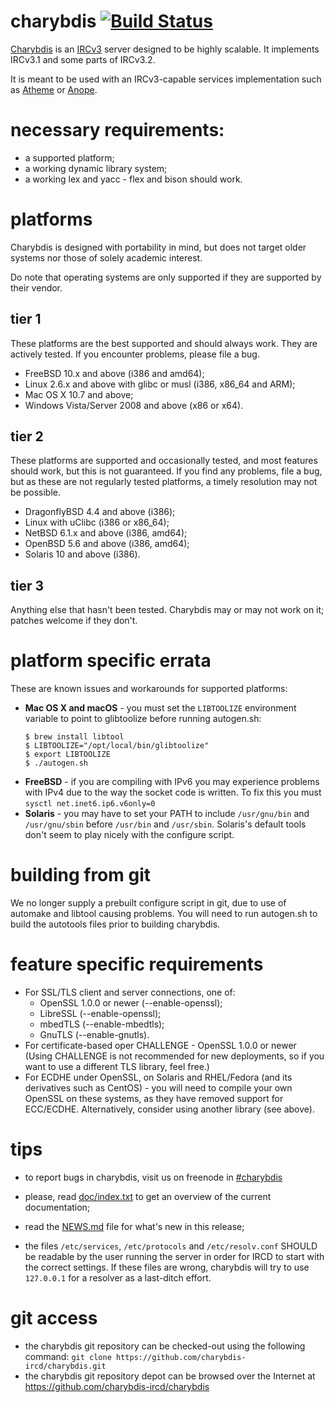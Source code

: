 # charybdis [![Build Status](https://travis-ci.org/charybdis-ircd/charybdis.svg?branch=release%2F4)](https://travis-ci.org/charybdis-ircd/charybdis)

[Charybdis][charybdis] is an [IRCv3][ircv3] server designed to be highly scalable. It implements IRCv3.1 and some parts of IRCv3.2.

It is meant to be used with an IRCv3-capable services implementation such as [Atheme][atheme] or [Anope][anope].

  [charybdis]: https://charybdis-ircd.github.io/
  [ircv3]: https://ircv3.net/
  [atheme]: https://atheme.github.io/
  [anope]: https://anope.org/

# necessary requirements:

* a supported platform;
* a working dynamic library system;
* a working lex and yacc - flex and bison should work.

# platforms

Charybdis is designed with portability in mind, but does not target older systems nor those of solely academic interest.

Do note that operating systems are only supported if they are supported by their vendor.

## tier 1

These platforms are the best supported and should always work. They are actively tested. If you encounter problems, please file a bug.

* FreeBSD 10.x and above (i386 and amd64);
* Linux 2.6.x and above with glibc or musl (i386, x86_64 and ARM);
* Mac OS X 10.7 and above;
* Windows Vista/Server 2008 and above (x86 or x64).

## tier 2

These platforms are supported and occasionally tested, and most features should work, but this is not guaranteed. If you find any problems, file a bug, but as these are not regularly tested platforms, a timely resolution may not be possible.

* DragonflyBSD 4.4 and above (i386);
* Linux with uClibc (i386 or x86_64);
* NetBSD 6.1.x and above (i386, amd64);
* OpenBSD 5.6 and above (i386, amd64);
* Solaris 10 and above (i386).

## tier 3

Anything else that hasn't been tested. Charybdis may or may not work on it; patches welcome if they don't.

# platform specific errata

These are known issues and workarounds for supported platforms:

* **Mac OS X and macOS** - you must set the `LIBTOOLIZE` environment variable to point to glibtoolize before running autogen.sh:
  ```
  $ brew install libtool
  $ LIBTOOLIZE="/opt/local/bin/glibtoolize"
  $ export LIBTOOLIZE
  $ ./autogen.sh
  ```
* **FreeBSD** - if you are compiling with IPv6 you may experience problems with IPv4 due to the way the socket code is written. To fix this you must `sysctl net.inet6.ip6.v6only=0`
* **Solaris** - you may have to set your PATH to include `/usr/gnu/bin` and `/usr/gnu/sbin` before `/usr/bin` and `/usr/sbin`. Solaris's default tools don't seem to play nicely with the configure script.

# building from git

We no longer supply a prebuilt configure script in git, due to use of automake and libtool causing problems. You will need to run autogen.sh to build the autotools files prior to building charybdis.

# feature specific requirements

* For SSL/TLS client and server connections, one of:
  * OpenSSL 1.0.0 or newer (--enable-openssl);
  * LibreSSL (--enable-openssl);
  * mbedTLS (--enable-mbedtls);
  * GnuTLS (--enable-gnutls).
* For certificate-based oper CHALLENGE - OpenSSL 1.0.0 or newer
(Using CHALLENGE is not recommended for new deployments, so if you want to use a different TLS library, feel free.)
* For ECDHE under OpenSSL, on Solaris and RHEL/Fedora (and its derivatives such as CentOS) - you will need to compile your own OpenSSL on these systems, as they have removed support for ECC/ECDHE. Alternatively, consider using another library (see above).

# tips

* to report bugs in charybdis, visit us on freenode in [#charybdis][freenode]
* please, read [doc/index.txt][index] to get an overview of the current documentation;
* read the [NEWS.md][news] file for what's new in this release;
* the files `/etc/services`, `/etc/protocols` and `/etc/resolv.conf` SHOULD be readable by the user running the server in order for IRCD to start with the correct settings. If these files are wrong, charybdis will try to use `127.0.0.1` for a resolver as a last-ditch effort.

  [freenode]: https://webchat.freenode.net/?randomnick=1&channels=%23charybdis
  [index]: https://github.com/charybdis-ircd/charybdis/blob/release/4/doc/index.txt
  [news]: https://github.com/charybdis-ircd/charybdis/blob/release/4/NEWS.md

# git access

* the charybdis git repository can be checked-out using the following command:
  `git clone https://github.com/charybdis-ircd/charybdis.git`
* the charybdis git repository depot can be browsed over the Internet at https://github.com/charybdis-ircd/charybdis
